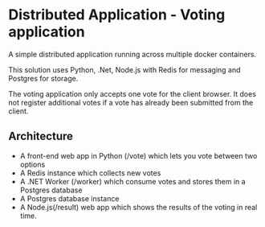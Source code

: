 # Distributed Application - Voting application

A simple distributed application running across multiple docker containers.

This solution uses Python, .Net, Node.js  with Redis for messaging and Postgres for storage.

The voting application only accepts one vote for the client browser. It does not register additional votes if a vote has already been submitted from the client.

## Architecture

* A front-end web app in Python (/vote) which lets you vote between two options
* A Redis instance which collects new votes
* A .NET Worker (/worker) which consume votes and stores them in a Postgres database
* A Postgres database instance
* A Node.js(/result) web app which shows the results of the voting in real time.


